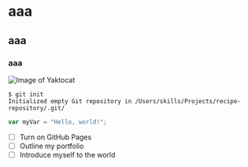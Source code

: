 # aaa

## aaa

### aaa


![Image of Yaktocat](https://octodex.github.com/images/yaktocat.png)

```
$ git init
Initialized empty Git repository in /Users/skills/Projects/recipe-repository/.git/
```

``` javascript
var myVar = "Hello, world!";
```


- [ ] Turn on GitHub Pages
- [ ] Outline my portfolio
- [ ] Introduce myself to the world

